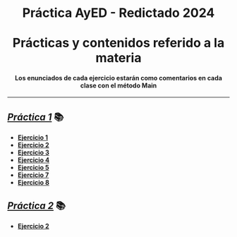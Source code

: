 <div align="center">
  <h1>Práctica AyED - Redictado 2024 <br><br>Prácticas y contenidos referido a la materia</h1>
  <h4 align=center>Los enunciados de cada ejercicio estarán como comentarios en cada clase con el método Main</h4>
</div>

---

## <i><a href="https://github.com/NotANull/AyED/blob/main/src/tp1/P1.pdf">Práctica 1</a></i> 📚
- **[Ejercicio 1](https://github.com/NotANull/AyED/blob/main/src/tp1/Ejercicio1.java)**
- **[Ejercicio 2](https://github.com/NotANull/AyED/blob/main/src/tp1/Ejercicio2.java)**
- **[Ejercicio 3](https://github.com/NotANull/AyED/blob/main/src/tp1/ejercicio3)**
- **[Ejercicio 4](https://github.com/NotANull/AyED/blob/main/src/tp1/ejercicio4)**
- **[Ejercicio 5](https://github.com/NotANull/AyED/blob/main/src/tp1/Ejercicio5.java)**
- **[Ejercicio 7](https://github.com/NotANull/AyED/blob/main/src/tp1/Ejercicio7.java)**
- **[Ejercicio 8](https://github.com/NotANull/AyED/blob/main/src/tp1/ejercicio8)**

## <i><a href="https://github.com/NotANull/AyED/blob/main/src/tp2/P2.pdf">Práctica 2</a></i> 📚
- **[Ejercicio 2](https://github.com/NotANull/AyED/blob/main/src/tp2/BinaryTree.java)**
